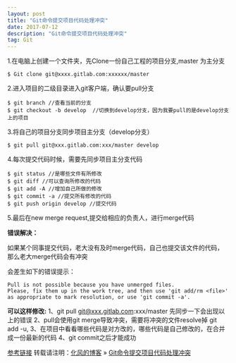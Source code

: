 ```yaml
---
layout: post
title: "Git命令提交项目代码处理冲突"
date: 2017-07-12
description: "Git命令提交项目代码处理冲突"
tag: Git
---
```


1.在电脑上创建一个文件夹，先Clone一份自己工程的项目分支,master 为主分支

```
$ Git clone git@xxxx.gitlab.com:xxxxxx/master
```

2.进入项目的二级目录进入git客户端，确认要pull分支

```
$ git branch //查看当前的分支
$ git checkout -b develop  //切换到develop分支，因为我要pull的是develop分支上的项目
```

3.将自己的项目分支同步项目主分支（develop分支）

```
$ git pull git@xxx.gitlab.com:xxx/master develop
```
4.每次提交代码时候，需要先同步项目主分支代码

```
$ git status //是哪些文件有所修改
$ git diff //可以查询所修改的代码
$ git add -A //增加自己所做的修改
$ git commit -a //提交所有修改的代码
$ git push origin develop //提交代码
```

5.最后在new merge request,提交给相应的负责人，进行merge代码


**错误解决：**

如果某个同事提交代码，老大没有及时merge代码，自己也提交该文件的代码，那么老大merge代码会有冲突

会差生如下的错误提示：

```
Pull is not possible because you have unmerged files.
Please, fix them up in the work tree, and then use 'git add/rm <file>'
as appropriate to mark resolution, or use 'git commit -a'.
```

**可以这样修改:**
1、git pull git@xxx.gitlab.com:xxx/master 先同步一下会出现以上的错误
2、pull会使用git merge导致冲突，需要将冲突的文件resolve掉 git add -u,
3、在项目中看看哪些代码是对方改的，哪些代码是自己修改的，在合并成一份最新的代码
4、git commit之后才能成功


[参考链接](http://blog.csdn.net/u013210620/article/details/50318225)
转载请注明：[化风的博客](http://xinchanghao.github.io) » [Git命令提交项目代码处理冲突](/2017/07/Git命令提交项目代码处理冲突/)  
